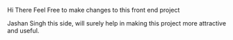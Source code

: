 Hi There
Feel Free to make changes to this front end project

Jashan Singh this side, will surely help in making this project more attractive and useful.
